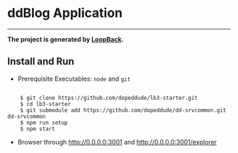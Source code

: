 # ddBlog Application

----------

**The project is generated by [LoopBack](http://loopback.io).**

## Install and Run

* Prerequisite Executables: `node` and `git`

```

    $ git clone https://github.com/dopeddude/lb3-starter.git
    $ cd lb3-starter
    $ git submodule add https://github.com/dopeddude/dd-srvcommon.git dd-srvcommon
    $ npm run setup
    $ npm start

```

* Browser through http://0.0.0.0:3001 and http://0.0.0.0:3001/explorer
